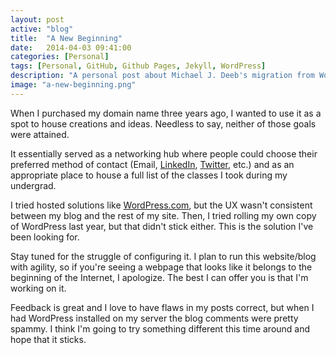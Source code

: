 ```yaml
---
layout: post
active: "blog"
title:  "A New Beginning"
date:   2014-04-03 09:41:00
categories: [Personal]
tags: [Personal, GitHub, Github Pages, Jekyll, WordPress]
description: "A personal post about Michael J. Deeb's migration from WordPress to Jekyll."
image: "a-new-beginning.png"
---
```


When I purchased my domain name three years ago, I wanted to use it as a spot to house creations and ideas. Needless to say, neither of those goals were attained.

It essentially served as a networking hub where people could choose their preferred method of contact (Email, [LinkedIn](http://www.linkedin.com/in/michaeljdeeb/), [Twitter](https://twitter.com/michaeljdeeb), etc.) and as an appropriate place to house a full list of the classes I took during my undergrad.

I tried hosted solutions like [WordPress.com](http://wordpress.com), but the UX wasn't consistent between my blog and the rest of my site. Then, I tried rolling my own copy of WordPress last year, but that didn't stick either. This is the solution I've been looking for.

Stay tuned for the struggle of configuring it. I plan to run this website/blog with agility, so if you're seeing a webpage that looks like it belongs to the beginning of the Internet, I apologize. The best I can offer you is that I'm working on it.

Feedback is great and I love to have flaws in my posts correct, but when I had WordPress installed on my server the blog comments were pretty spammy. I think I'm going to try something different this time around and hope that it sticks.

<!-- Place this tag where you want the widget to render. -->
<div class="text-center"><div class="g-post" data-href="https://plus.google.com/117636037814189714964/posts/Aqy2fhtAEw9"></div></div>
